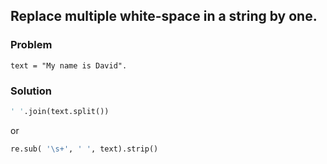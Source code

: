 ## Replace multiple white-space in a string by one.

### Problem

```
text = "My name is David".
```

### Solution

```python
' '.join(text.split())
```

or

```python
re.sub( '\s+', ' ', text).strip()
```
